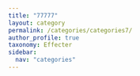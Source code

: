 ```yaml
---
title: "77777"
layout: category
permalink: /categories/categories7/
author_profile: true
taxonomy: Effecter
sidebar:
  nav: "categories"
---
```

